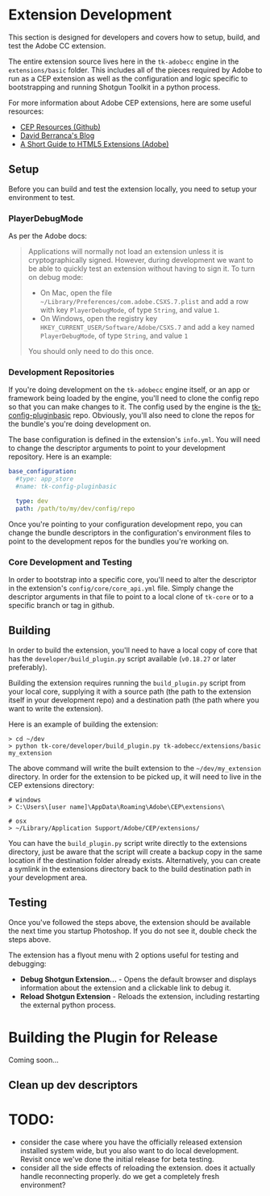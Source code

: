 # Extension Development

This section is designed for developers and covers how to setup, build, and test
the Adobe CC extension.

The entire extension source lives here in the `tk-adobecc` engine in the
`extensions/basic` folder. This includes all of the pieces required by Adobe to
run as a CEP extension as well as the configuration and logic specific to
bootstrapping and running Shotgun Toolkit in a python process.

For more information about Adobe CEP extensions, here are some useful resources:

* [CEP Resources (Github)](https://github.com/Adobe-CEP/CEP-Resources)
* [David Berranca's Blog](http://www.davidebarranca.com/)
* [A Short Guide to HTML5 Extensions (Adobe)](http://www.adobe.com/devnet/creativesuite/articles/a-short-guide-to-HTML5-extensions.html)

## Setup

Before you can build and test the extension locally, you need to setup your
environment to test.

### PlayerDebugMode

As per the Adobe docs:

> Applications will normally not load an extension unless it is
> cryptographically signed. However, during development we want to be able to
> quickly test an extension without having to sign it. To turn on debug mode:
>
> * On Mac, open the file `~/Library/Preferences/com.adobe.CSXS.7.plist` and add a
> row with key `PlayerDebugMode`, of type `String`, and value `1`.
> * On Windows, open the registry key `HKEY_CURRENT_USER/Software/Adobe/CSXS.7`
> and add a key named `PlayerDebugMode`, of type `String`, and value `1`
>
> You should only need to do this once.

### Development Repositories

If you're doing development on the `tk-adobecc` engine itself, or an app or
framework being loaded by the engine, you'll need to clone the config repo so
that you can make changes to it. The config used by the engine is the
[tk-config-pluginbasic](https://github.com/shotgunsoftware/tk-config-pluginbasic)
repo. Obviously, you'll also need to clone the repos for the bundle's you're
doing development on.

The base configuration is defined in the extension's `info.yml`. You will need
to change the descriptor arguments to point to your development repository. Here
is an example:

```yaml
base_configuration:
  #type: app_store
  #name: tk-config-pluginbasic

  type: dev
  path: /path/to/my/dev/config/repo
```

Once you're pointing to your configuration development repo, you can change the
bundle descriptors in the configuration's environment files to point to the
development repos for the bundles you're working on.

### Core Development and Testing

In order to bootstrap into a specific core, you'll need to alter the descriptor
in the extension's `config/core/core_api.yml` file. Simply change the descriptor
arguments in that file to point to a local clone of `tk-core` or to a specific
branch or tag in github.

## Building

In order to build the extension, you'll need to have a local copy of core that
has the `developer/build_plugin.py` script available (`v0.18.27` or later
preferably).

Building the extension requires running the `build_plugin.py` script from your
local core, supplying it with a source path (the path to the extension itself
in your development repo) and a destination path (the path where you want to
write the extension).

Here is an example of building the extension:

```shell
> cd ~/dev
> python tk-core/developer/build_plugin.py tk-adobecc/extensions/basic my_extension
```

The above command will write the built extension to the `~/dev/my_extension`
directory. In order for the extension to be picked up, it will need to live in
the CEP extensions directory:

```shell
# windows
> C:\Users\[user name]\AppData\Roaming\Adobe\CEP\extensions\

# osx
> ~/Library/Application Support/Adobe/CEP/extensions/
```

You can have the `build_plugin.py` script write directly to the extensions
directory, just be aware that the script will create a backup copy in the
same location if the destination folder already exists. Alternatively, you can
create a symlink in the extensions directory back to the build destination path
in your development area.

## Testing

Once you've followed the steps above, the extension should be available the
next time you startup Photoshop. If you do not see it, double check the steps
above.

The extension has a flyout menu with 2 options useful for testing and debugging:

* **Debug Shotgun Extension...** - Opens the default browser and displays
information about the extension and a clickable link to debug it.
* **Reload Shotgun Extension** - Reloads the extension, including restarting the
external python process.

# Building the Plugin for Release

Coming soon...

## Clean up dev descriptors

# TODO:
* consider the case where you have the officially released extension installed
system wide, but you also want to do local development. Revisit once we've done
the initial release for beta testing.
* consider all the side effects of reloading the extension. does it actually
handle reconnecting properly. do we get a completely fresh environment?
